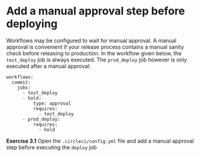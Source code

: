 # Add a manual approval step before deploying

Workflows may be configured to wait for manual approval. A manual approval is convenient if your release process contains a manual sanity check before releasing to production. In the workflow given below, the `test_deploy` job is always executed. The `prod_deploy` job however is only executed after a manual approval: 

```
workflows:
  commit:
    jobs:
      - test_deploy
      - hold:
          type: approval
          requires:
            - test_deploy
      - prod_deploy:
          requires:
            - hold 
```

**Exercise 3.1** Open the `.circleci/config.yml` file and add a manual approval step before executing the `deploy` job 